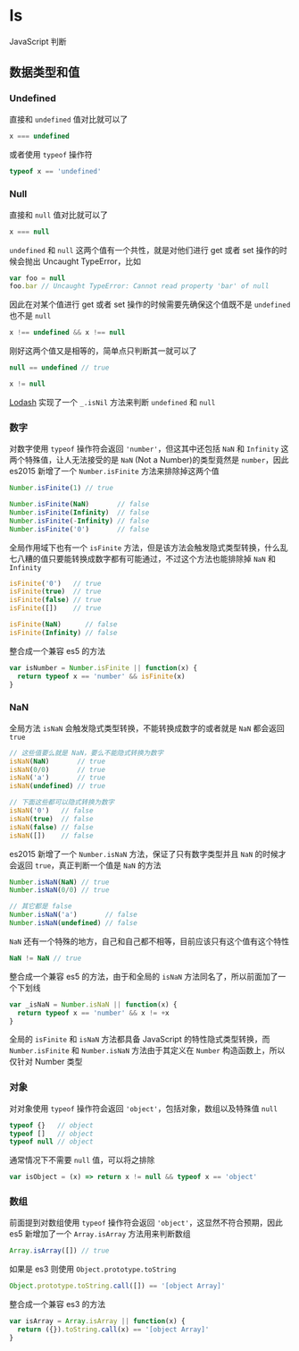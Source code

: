 # Is

JavaScript 判断

## 数据类型和值

### Undefined

直接和 `undefined` 值对比就可以了

``` javascript
x === undefined
```

或者使用 `typeof` 操作符

``` javascript
typeof x == 'undefined'
```

### Null

直接和 `null` 值对比就可以了

``` javascript
x === null
```

`undefined` 和 `null` 这两个值有一个共性，就是对他们进行 get 或者 set 操作的时候会抛出 Uncaught TypeError，比如

``` javascript
var foo = null
foo.bar // Uncaught TypeError: Cannot read property 'bar' of null
```

因此在对某个值进行 get 或者 set 操作的时候需要先确保这个值既不是 `undefined` 也不是 `null`

``` javascript
x !== undefined && x !== null
```

刚好这两个值又是相等的，简单点只判断其一就可以了

``` javascript
null == undefined // true

x != null
```

[Lodash](https://github.com/lodash/lodash) 实现了一个 `_.isNil` 方法来判断 `undefined` 和 `null`

### 数字

对数字使用 `typeof` 操作符会返回 `'number'`，但这其中还包括 `NaN` 和 `Infinity` 这两个特殊值，让人无法接受的是 `NaN` (Not a Number)的类型竟然是 `number`，因此 es2015 新增了一个 `Number.isFinite` 方法来排除掉这两个值

``` javascript
Number.isFinite(1) // true

Number.isFinite(NaN)       // false
Number.isFinite(Infinity)  // false
Number.isFinite(-Infinity) // false
Number.isFinite('0')       // false
```

全局作用域下也有一个 `isFinite` 方法，但是该方法会触发隐式类型转换，什么乱七八糟的值只要能转换成数字都有可能通过，不过这个方法也能排除掉 `NaN` 和 `Infinity`

``` javascript
isFinite('0')   // true
isFinite(true)  // true
isFinite(false) // true
isFinite([])    // true

isFinite(NaN)      // false
isFinite(Infinity) // false
```

整合成一个兼容 es5 的方法

``` javascript
var isNumber = Number.isFinite || function(x) {
  return typeof x == 'number' && isFinite(x)
}
```

### NaN

全局方法 `isNaN` 会触发隐式类型转换，不能转换成数字的或者就是 `NaN` 都会返回 `true`

``` javascript
// 这些值要么就是 NaN，要么不能隐式转换为数字
isNaN(NaN)       // true
isNaN(0/0)       // true
isNaN('a')       // true
isNaN(undefined) // true

// 下面这些都可以隐式转换为数字
isNaN('0')   // false
isNaN(true)  // false
isNaN(false) // false
isNaN([])    // false
```

es2015 新增了一个 `Number.isNaN` 方法，保证了只有数字类型并且 `NaN` 的时候才会返回 `true`，真正判断一个值是 `NaN` 的方法

``` javascript
Number.isNaN(NaN) // true
Number.isNaN(0/0) // true

// 其它都是 false
Number.isNaN('a')       // false
Number.isNaN(undefined) // false
```

`NaN` 还有一个特殊的地方，自己和自己都不相等，目前应该只有这个值有这个特性

``` javascript
NaN != NaN // true
```

整合成一个兼容 es5 的方法，由于和全局的 `isNaN` 方法同名了，所以前面加了一个下划线

``` javascript
var _isNaN = Number.isNaN || function(x) {
  return typeof x == 'number' && x != +x
}
```

全局的 `isFinite` 和 `isNaN` 方法都具备 JavaScript 的特性隐式类型转换，而 `Number.isFinite` 和 `Number.isNaN` 方法由于其定义在 `Number` 构造函数上，所以仅针对 Number 类型

### 对象

对对象使用 `typeof` 操作符会返回 `'object'`，包括对象，数组以及特殊值 `null`

``` javascript
typeof {}   // object
typeof []   // object
typeof null // object
```

通常情况下不需要 `null` 值，可以将之排除

``` javascript
var isObject = (x) => return x != null && typeof x == 'object'
```

### 数组

前面提到对数组使用 `typeof` 操作符会返回 `'object'`，这显然不符合预期，因此 es5 新增加了一个 `Array.isArray` 方法用来判断数组

``` javascript
Array.isArray([]) // true
```

如果是 es3 则使用 `Object.prototype.toString`

``` javascript
Object.prototype.toString.call([]) == '[object Array]'
```

整合成一个兼容 es3 的方法

``` javascript
var isArray = Array.isArray || function(x) {
  return ({}).toString.call(x) == '[object Array]'
}
```


